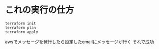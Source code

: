 # これの実行の仕方
```
terraform init
terraform plan
terraform apply

```

awsでメッセージを発行したら設定したemailにメッセージが行く
それで成功
